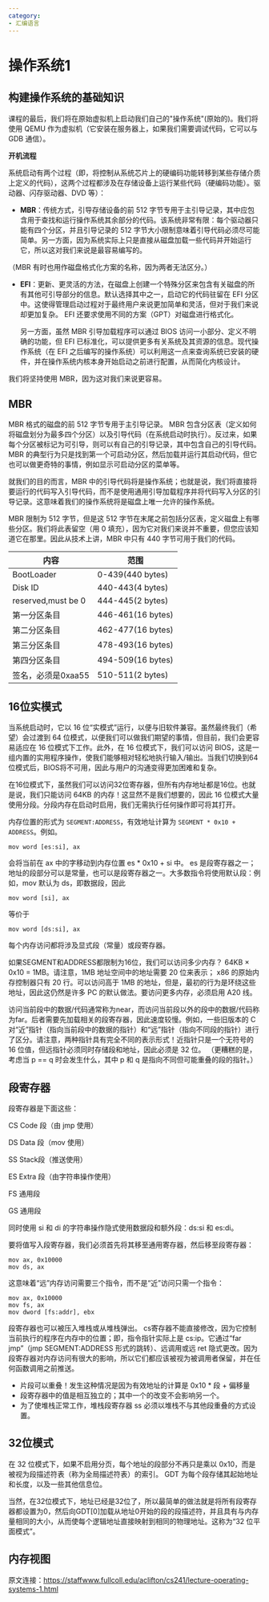 ```yaml
---
category: 
- 汇编语言
---
```



# 操作系统1

## 构建操作系统的基础知识

课程的最后，我们将在原始虚拟机上启动我们自己的"操作系统"(原始的)。我们将使用 QEMU 作为虚拟机（它安装在服务器上，如果我们需要调试代码，它可以与 GDB 通信）。

**开机流程**

系统启动有两个过程（即，将控制从系统芯片上的硬编码功能转移到某些存储介质上定义的代码），这两个过程都涉及在存储设备上运行某些代码（硬编码功能）。驱动器、闪存驱动器、DVD 等）：

- **MBR**：传统方式，引导存储设备的前 512 字节专用于主引导记录，其中应包含用于查找和运行操作系统其余部分的代码。该系统非常有限：每个驱动器只能有四个分区，并且引导记录的 512 字节大小限制意味着引导代码必须尽可能简单。另一方面，因为系统实际上只是直接从磁盘加载一些代码并开始运行它，所以这对我们来说是最容易编写的。

（MBR 有时也用作磁盘格式化方案的名称，因为两者无法区分。）

- **EFI**：更新、更灵活的方法，在磁盘上创建一个特殊分区来包含有关磁盘的所有其他可引导部分的信息。默认选择其中之一，启动它的代码驻留在 EFI 分区中。这使得管理启动过程对于最终用户来说更加简单和灵活，但对于我们来说却更加复杂。 EFI 还要求使用不同的方案（GPT）对磁盘进行格式化。

    另一方面，虽然 MBR 引导加载程序可以通过 BIOS 访问一小部分、定义不明确的功能，但 EFI 已标准化，可以提供更多有关系统及其资源的信息。现代操作系统（在 EFI 之后编写的操作系统）可以利用这一点来查询系统已安装的硬件，并在操作系统内核本身开始启动之前进行配置，从而简化内核设计。

我们将坚持使用 MBR，因为这对我们来说更容易。


## MBR

MBR 格式的磁盘的前 512 字节专用于主引导记录。 MBR 包含分区表（定义如何将磁盘划分为最多四个分区）以及引导代码（在系统启动时执行）。反过来，如果每个分区被标记为可引导，则可以有自己的引导记录，其中包含自己的引导代码。 MBR 的典型行为只是找到第一个可启动分区，然后加载并运行其启动代码，但它也可以做更奇特的事情，例如显示可启动分区的菜单等。

就我们的目的而言，MBR 中的引导代码将是操作系统；也就是说，我们将直接将要运行的代码写入引导代码，而不是使用通用引导加载程序并将代码写入分区的引导记录。这意味着我们的操作系统将是磁盘上唯一允许的操作系统。

MBR 限制为 512 字节，但是这 512 字节在末尾之前包括分区表，定义磁盘上有哪些分区。我们将此表留空（用 0 填充），因为它对我们来说并不重要，但您应该知道它在那里。因此从技术上讲，MBR 中只有 440 字节可用于我们的代码。

|内容|范围|
|--|--|
|BootLoader|0-439(440 bytes)|
|Disk ID|440-443(4 bytes)|
|reserved,must be 0|444-445(2 bytes)|
|第一分区条目|446-461(16 bytes)|
|第二分区条目|462-477(16 bytes)|
|第三分区条目|478-493(16 bytes)|
|第四分区条目|494-509(16 bytes)|
|签名，必须是0xaa55|510-511(2 bytes)|

## 16位实模式

当系统启动时，它以 16 位“实模式”运行，以便与旧软件兼容。虽然最终我们（希望）会过渡到 64 位模式，以便我们可以做我们期望的事情，但目前，我们会更容易适应在 16 位模式下工作。此外，在 16 位模式下，我们可以访问 BIOS，这是一组内置的实用程序操作，使我们能够相对轻松地执行输入/输出。当我们切换到64位模式后，BIOS将不可用，因此与用户的沟通变得更加困难和复杂。

在16位模式下，虽然我们可以访问32位寄存器，但所有内存地址都是16位。也就是说，我们只能访问 64KB 的内存！这显然不是我们想要的，因此 16 位模式大量使用分段。分段内存在启动时启用，我们无需执行任何操作即可将其打开。

内存位置的形式为 ```SEGMENT:ADDRESS```，有效地址计算为 ```SEGMENT * 0x10 + ADDRESS```。例如。

```x86asm
mov word [es:si], ax
```

会将当前在 ax 中的字移动到内存位置 es * 0x10 + si 中。 es 是段寄存器之一；地址的段部分可以是常量，也可以是段寄存器之一。大多数指令将使用默认段：例如，mov 默认为 ds，即数据段，因此

```x86asm
mov word [si], ax
```

等价于

```x86asm
mov word [ds:si], ax
```

每个内存访问都将涉及显式段（常量）或段寄存器。

如果SEGMENT和ADDRESS都限制为16位，我们可以访问多少内存？ 64KB × 0x10 = 1MB。请注意，1MB 地址空间中的地址需要 20 位来表示； x86 的原始内存控制器只有 20 行。可以访问高于 1MB 的地址，但是，最初的行为是环绕这些地址，因此这仍然是许多 PC 的默认做法。要访问更多内存，必须启用 A20 线。

访问当前段中的数据/代码通常称为near，而访问当前段以外的段中的数据/代码称为far。后者需要先加载相关的段寄存器，因此速度较慢。例如，一些旧版本的 C 对“近”指针（指向当前段中的数据的指针）和“远”指针（指向不同段的指针）进行了区分。请注意，两种指针具有完全不同的表示形式！近指针只是一个无符号的 16 位值，但远指针必须同时存储段和地址，因此必须是 32 位。 （更糟糕的是，考虑当 p == q 时会发生什么，其中 p 和 q 是指向不同但可能重叠的段的指针。）

## 段寄存器

段寄存器是下面这些：

CS  Code 段（由 jmp 使用）

DS  Data 段（mov 使用）

SS  Stack段（推送使用）

ES  Extra 段（由字符串操作使用）

FS  通用段

GS  通用段

同时使用 si 和 di 的字符串操作隐式使用数据段和额外段：ds:si 和 es:di。

要将值写入段寄存器，我们必须首先将其移至通用寄存器，然后移至段寄存器：

```x86asm
mov ax, 0x10000
mov ds, ax
```

这意味着“远”内存访问需要三个指令，而不是“近”访问只需一个指令：


```
mov ax, 0x10000
mov fs, ax
mov dword [fs:addr], ebx
```

段寄存器也可以被压入堆栈或从堆栈弹出。 cs寄存器不能直接修改，因为它控制当前执行的程序在内存中的位置；即，指令指针实际上是 cs:ip。它通过“far jmp”（jmp SEGMENT:ADDRESS 形式的跳转）、远调用或远 ret 隐式更改。因为段寄存器对内存访问有很大的影响，所以它们都应该被视为被调用者保留，并在任何函数调用之前推送。

- 片段可以重叠！发生这种情况是因为有效地址的计算是 0x10 * 段 + 偏移量
- 段寄存器中的值是相互独立的；其中一个的改变不会影响另一个。
- 为了使堆栈正常工作，堆栈段寄存器 ss 必须以堆栈不与其他段重叠的方式设置。

## 32位模式

在 32 位模式下，如果不启用分页，每个地址的段部分不再只是乘以 0x10，而是被视为段描述符表（称为全局描述符表）的索引。 GDT 为每个段存储其起始地址和长度，以及一些其他信息位。

当然，在32位模式下，地址已经是32位了，所以最简单的做法就是将所有段寄存器都设置为0，然后向GDT[0]加载从地址0开始的段的段描述符，并且具有与内存量相同的大小，从而使每个逻辑地址直接映射到相同的物理地址。这称为“32 位平面模式”。


## 内存视图



原文连接：https://staffwww.fullcoll.edu/aclifton/cs241/lecture-operating-systems-1.html
